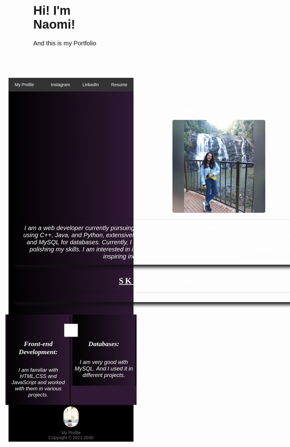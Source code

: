 <html>
<head>
<meta charset="UTF-8">
<meta name="viewport" content="width=device-width, initial-scale=1">
    <title>My_Portfolio</title>

<style>
*{
box-sizing: border-box;
}

body{
font-family: Arial, Candara, sans-serif;
margin: 0;
}

.header{
padding: 80px;
background-image: url(https://github.com/naomi1801/naomi1801.github.io/blob/main/pexels-elijah-o'donnell-3473569.jpg/);
background-repeat: no-repeat;
background-position: fit;
}

.header-content{
text-align: center;
color: white;
}

.header h1{
font-size: 40px;
font-family: Candara, sans-serif;
}

.header p{
font-size: 20px;
font-family: Candara, sans-serif;
}

.navbar{
overflow: hidden;
background-color: #333;
}

.navbar a{
float: right;
display: block;
colour:white;
font-family: corbel,sans-serif;
text-align: center;
padding: 14px 20px;
text-decoration: none;
}

.navbar a:hover{
 background-color: #ddd;
 color:black;
}

.navbar a:link{
 background-color: #333;
 color: white;
}

.navbar a:visited{
 background-color: #333;
 color: white;
}

.navbar a.left {float: left;}

.row{
 display:flex;
 flex-wrap: wrap;
 text-align: center;
 background-image: linear-gradient(to right,#000000, #301934);
}


.main{
flex: 70%;
color: white;
padding: 20px;
}

.main h2{ letter-spacing: 5px;}
 
.main h5{ 
letter-spacing: 2px;
font-size: 20px; 
}

.main p{
font-family: corbel,sans-serif;
color: white;
font-size: 20px;
border-radius: 5px;
padding: 15px;
box-shadow: 0px 8px 12px #111;}

.column {
  float: left;
  width: 50%;
  padding: 0 5px;
  background-color: #301934;
}

/* Remove extra left and right margins, due to padding */
.table {margin: 0 -10px;
background-color: #301934;}

/* Clear floats after the columns */
.table:after {
  content: "";
  display: table;
  clear: both;
background-color: #301934;
}

/* Responsive columns */
@media screen and (max-width: 600px) {
  .column {
    width: 100%;
    display: block;
    margin-bottom: 20px;
background-color: #301934;
  }
}

/* Style the counter cards */
.card {
  box-shadow: 0 4px 8px 0 rgba(0, 0, 0, 0.4);
  padding: 5px;
  text-align: center;
  background-image: linear-gradient(to right,#000000, #301934);
  color: white;
  font-family: corbel,sans-serif;
  box-shadow: 2px 8px 12px #000;
}

#myImg {
  image-position: center;
  border-radius: 5px;
  cursor: pointer;
  transition: 0.3s;
}

#myImg:hover {opacity: 0.7;}

.modal {
  display: none; /* Hidden by default */
  position: auto; /* Stay in place */
  z-index: 1; /* Sit on top */
  padding-top: 600px; /* Location of the box */
  left: 0;
  top: 0;
  width: 100%; /* Full width */
  height: 100%; /* Full height */
  overflow: auto; /* Enable scroll if needed */
  background-color: rgb(0,0,0); /* Fallback color */
  background-color: rgba(0,0,0,0.4); /* Black w/ opacity */
}

.modal-content {
  margin: auto;
  display: block;
  width: 80%;
  max-width: 700px;
}

/* Caption of Modal Image */
#caption {
  margin: auto;
  display: block;
  width: 80%;
  max-width: 700px;
  text-align: center;
  color: #ccc;
  padding: 10px 0;
  height: 150px;
}

.modal-content, #caption {  
  -webkit-animation-name: zoom;
  -webkit-animation-duration: 0.6s;
  animation-name: zoom;
  animation-duration: 0.6s;
}

@-webkit-keyframes zoom {
  from {-webkit-transform:scale(0)} 
  to {-webkit-transform:scale(1)}
}

@keyframes zoom {
  from {transform:scale(0)} 
  to {transform:scale(1)}
}

/* The Close Button */
.close {
  position: absolute;
  top: 15px;
  right: 35px;
  color: #f1f1f1;
  font-size: 40px;
  font-weight: bold;
  transition: 0.3s;
}

.close:hover,
.close:focus {
  color: #bbb;
  text-decoration: none;
  cursor: pointer;
}


@media screen and (max-width: 400px) {
  .row {   
    flex-direction: column;
  }
}

@media screen and (max-width: 400px) {
  .navbar a {
    float: none;
    width:100%;
  }
}

.footer   {
  background: #000;
  color: #777;
  padding: 5px;
  text-align: center;
}

.footer img   {
  display: block;
  border-radius: 50px;
  width: 50px;
  margin: 0 auto 10px;
}

</style>
</head>
<body>
<div class="header">
   <h1> Hi! I'm Naomi! </h1>
   <p> And this is my Portfolio</p>
 </div>


<div class="navbar">
  <a href="https://naomi1801.github.io/" class="left"> My Profile </a>
  <a href="file:///C:/Users/NAOMI/Desktop/Internship%20files/Naomi_George_resume.pdf" target="_blank"> Resume </a>
  <a href="https://www.linkedin.com/in/naomi-george-2692a9199/" target="_blank">LinkedIn</a>
  <a href="https://www.instagram.com/n_.o_.m/" target="_blank">Instagram</a>
</div>


<div class="row"> 
 <div class="main">
  <h2 style="font-family: Cambria, serif;text-align: center; text-decoration: underline;">ABOUT ME</h2>
        <img id="myImg" src="https://github.com/naomi1801/naomi1801.github.io/blob/main/WhatsApp%20Image%202021-04-13%20at%2019.09.09.jpeg" alt="Naomi George" style="width:100%;max-width:300px; margin: 0 510px;">
       <div id="myModal" class="modal">
        <span class="close">&times;</span>
        <img class="modal-content" id="img01">
        <div id="caption"></div>
       </div>
  <script style="line-spacing: 2.0;">
  // Get the modal
  var modal = document.getElementById("myModal");

  // Get the image and insert it inside the modal - use its "alt" text as a caption
  var img = document.getElementById("myImg");
  var modalImg = document.getElementById("img01");
  var captionText = document.getElementById("caption");
  img.onclick = function(){
  modal.style.display = "block";
  modalImg.src = this.src;
  captionText.innerHTML = this.alt;
  }

  // Get the <span> element that closes the modal
  var span = document.getElementsByClassName("close")[0];

  // When the user clicks on <span> (x), close the modal
  span.onclick = function() { 
   modal.style.display = "none";
 }
 </script>
    <p><i>I am a web developer currently pursuing my B.Tech from VIT University in Computer Science. I have worked using C++, Java, and Python, extensively and I know HTML, CSS, PHP, and JavaScript for website purposes and MySQL for databases.
            Currently, I am working in the Null chapter as a Graphic Design lead and aim at polishing my skills.
          I am interested in internship opportunities to work as a valued member of a team with inspiring individuals, enabling my technical growth.</i></p>
      <h2 style="text-align: center; font-family: Cambria, serif; font-size: 27px;text-decoration: underline;">SKILLS HIGHLIGHT</h2>
</div>
</div>

<div class="table">
 <div class="column"> 
  <div class="card">
   <h5 style="font-family: Cambria, serif; font-size: 22px;"><img src="https://github.com/naomi1801/naomi1801.github.io/blob/main/code_white_24dp.svg" alt="code_icon" style="float:left;margin: -6px 0 10px 180px; width:42px;height:42px;">Front-end Development:</h5>
    <p style="font-size: 17px;"><i>I am familiar with HTML,CSS and JavaScript and worked with them in various projects.</i></p>
  </div>
 </div>

 <div class="column">
  <div class="card">
   <h5 style="font-family: Cambria, serif; font-size: 22px;"><img src="https://github.com/naomi1801/naomi1801.github.io/blob/main/star_white_24dp.svg" alt="code_icon" style="float:right;margin: -6px 180px 10px 0; width:42px;height:42px;">Databases:</h5>
    <p style="font-size: 18px;"><i>I am very good with MySQL. And I used it in different projects.</i></p>
  </div>
 </div>
</div>

<div class="footer">
        <img src="https://github.com/naomi1801/naomi1801.github.io/blob/main/faria-anzum-ONK9IlKizS4-unsplash.jpg" alt="Footer Logo">
        <span>My Profile<br>Copyright &copy; 2021-2030 </span>
</div>

</body>
</html>
